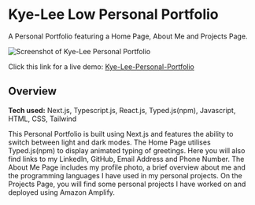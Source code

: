 # Kye-Lee Low Personal Portfolio
A Personal Portfolio featuring a Home Page, About Me and Projects Page.

![Screenshot of Kye-Lee Personal Portfolio]()

Click this link for a live demo: [Kye-Lee-Personal-Portfolio]()

## Overview
**Tech used:** Next.js, Typescript.js, React.js, Typed.js(npm), Javascript, HTML, CSS, Tailwind

This Personal Portfolio is built using Next.js and features the ability to switch between light and dark modes. The Home Page utilises Typed.js(npm) to display animated typing of greetings. Here you will also find links to my LinkedIn, GitHub, Email Address and Phone Number. The About Me Page includes my profile photo, a brief overview about me and the programming languages I have used in my personal projects. On the Projects Page, you will find some personal projects I have worked on and deployed using Amazon Amplify.
